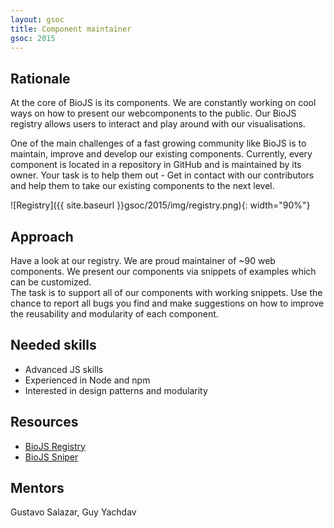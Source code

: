 ```yaml
---
layout: gsoc 
title: Component maintainer
gsoc: 2015
---
```

    
Rationale
---------

At the core of BioJS is its components. We are constantly working on cool ways on how to present our webcomponents to the public. 
Our BioJS registry allows users to interact and play around with our visualisations. 

One of the main challenges of a fast growing community like BioJS is to maintain, improve and develop our existing components.
Currently, every component is located in a repository in GitHub and is maintained by its owner. 
Your task is to help them out - Get in contact with our contributors and help them to take our existing components to the next level.

![Registry]({{ site.baseurl }}gsoc/2015/img/registry.png){: width="90%"}

Approach
--------

Have a look at our registry. We are proud maintainer of ~90 web components. 
We present our components via snippets of examples which can be customized.  
The task is to support all of our components with working snippets.
Use the chance to report all bugs you find and make suggestions on how to improve the reusability and modularity of each component. 


Needed skills
-------------

* Advanced JS skills
* Experienced in Node and npm
* Interested in design patterns and modularity

Resources
-------------

* [BioJS Registry](http://biojs.io)
* [BioJS Sniper](https://github.com/biojs/sniper)

Mentors
---------

Gustavo Salazar, Guy Yachdav
